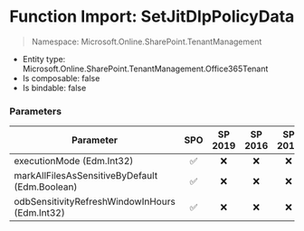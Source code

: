 # Function Import: SetJitDlpPolicyData

> Namespace: Microsoft.Online.SharePoint.TenantManagement

- Entity type: Microsoft.Online.SharePoint.TenantManagement.Office365Tenant
- Is composable: false
- Is bindable: false

### Parameters

Parameter | SPO | SP 2019 | SP 2016 | SP 2013
----------|:---:|:-------:|:-------:|:-------:
executionMode (Edm.Int32) | ✅ | ❌ | ❌ | ❌
markAllFilesAsSensitiveByDefault (Edm.Boolean) | ✅ | ❌ | ❌ | ❌
odbSensitivityRefreshWindowInHours (Edm.Int32) | ✅ | ❌ | ❌ | ❌